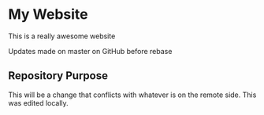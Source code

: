 # My Website

This is a really awesome website

Updates made on master on GitHub before rebase

## Repository Purpose

This will be a change that conflicts
with whatever is on the remote side.
This was edited locally.
